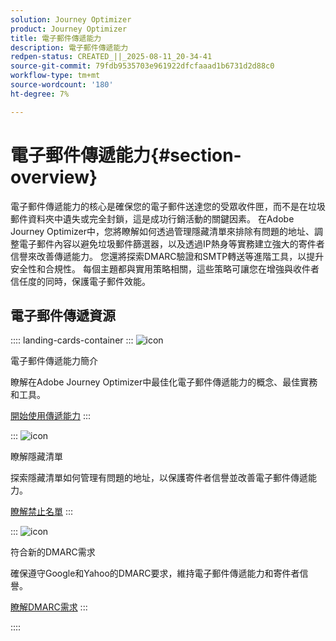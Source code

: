 ```yaml
---
solution: Journey Optimizer
product: Journey Optimizer
title: 電子郵件傳遞能力
description: 電子郵件傳遞能力
redpen-status: CREATED_||_2025-08-11_20-34-41
source-git-commit: 79fdb9535703e961922dfcfaaad1b6731d2d88c0
workflow-type: tm+mt
source-wordcount: '180'
ht-degree: 7%

---
```



# 電子郵件傳遞能力{#section-overview}

電子郵件傳遞能力的核心是確保您的電子郵件送達您的受眾收件匣，而不是在垃圾郵件資料夾中遺失或完全封鎖，這是成功行銷活動的關鍵因素。 在Adobe Journey Optimizer中，您將瞭解如何透過管理隱藏清單來排除有問題的地址、調整電子郵件內容以避免垃圾郵件篩選器，以及透過IP熱身等實務建立強大的寄件者信譽來改善傳遞能力。 您還將探索DMARC驗證和SMTP轉送等進階工具，以提升安全性和合規性。 每個主題都與實用策略相關，這些策略可讓您在增強與收件者信任度的同時，保護電子郵件效能。

## 電子郵件傳遞資源

:::: landing-cards-container
:::
![icon](https://cdn.experienceleague.adobe.com/icons/book.svg)

電子郵件傳遞能力簡介

瞭解在Adobe Journey Optimizer中最佳化電子郵件傳遞能力的概念、最佳實務和工具。

[開始使用傳遞能力](../using/reports/deliverability.md)
:::

:::
![icon](https://cdn.experienceleague.adobe.com/icons/list-check.svg)

瞭解隱藏清單

探索隱藏清單如何管理有問題的地址，以保護寄件者信譽並改善電子郵件傳遞能力。

[瞭解禁止名單](../using/reports/suppression-list.md)
:::

:::
![icon](https://cdn.experienceleague.adobe.com/icons/shield-halved.svg)

符合新的DMARC需求

確保遵守Google和Yahoo的DMARC要求，維持電子郵件傳遞能力和寄件者信譽。

[瞭解DMARC需求](../using/configuration/dmarc-record-update.md)
:::

::::

